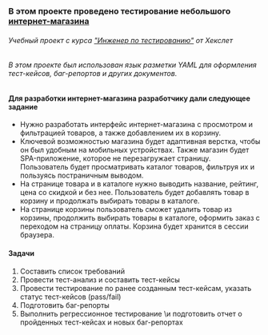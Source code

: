 
<h3>В этом проекте проведено тестирование небольшого <a href="https://hexlet-products-store.vercel.app/"> интернет-магазина</a></h3>
<h6>Учебный проект с курса <a href="https://ru.hexlet.io/programs/qa-engineer"> "Инженер по тестированию"</a> от Хекслет</h6>
<h6>В этом проекте был использован язык разметки YAML для оформления тест-кейсов, баг-репортов и других документов.</h6>
<h4>Для разработки интернет-магазина разработчику дали следующее задание</h4>
<ul>
  <li>Нужно разработать интерфейс интернет-магазина с просмотром и фильтрацией товаров, а также добавлением их в корзину.</li>
  <li>Ключевой возможностью магазина будет адаптивная верстка, чтобы он был удобным на мобильных устройствах. Также магазин будет SPA-приложение, которое не перезагружает страницу. Пользователь будет просматривать каталог товаров, фильтруя их и пользуясь постраничным выводом.</li>
  <li>На странице товара и в каталоге нужно выводить название, рейтинг, цена со скидкой и без нее. Пользователь будет добавлять товар в корзину и продолжать выбирать товары в каталоге.</li>
  <li>На странице корзины пользователь cможет удалить товар из корзины, продолжить выбирать товары в каталоге, оформить заказ с переходом на страницу оплаты. Корзина будет хранится в сессии браузера.</li>
</ul>

<h4>Задачи</h4>
<ol>
  <li>Составить список требований</li>
  <li>Провести тест-анализ и составить тест-кейсы</li>
  <li>Провести тестирование по ранее созданным тест-кейсам, указать статус тест-кейсов (pass/fail)</li>
  <li>Подготовить баг-репорты</li>
  <li>Выполнить регрессионное тестирование \и подготовить отчет о пройденных тест-кейсах и новых баг-репортах</li>
</ol>






